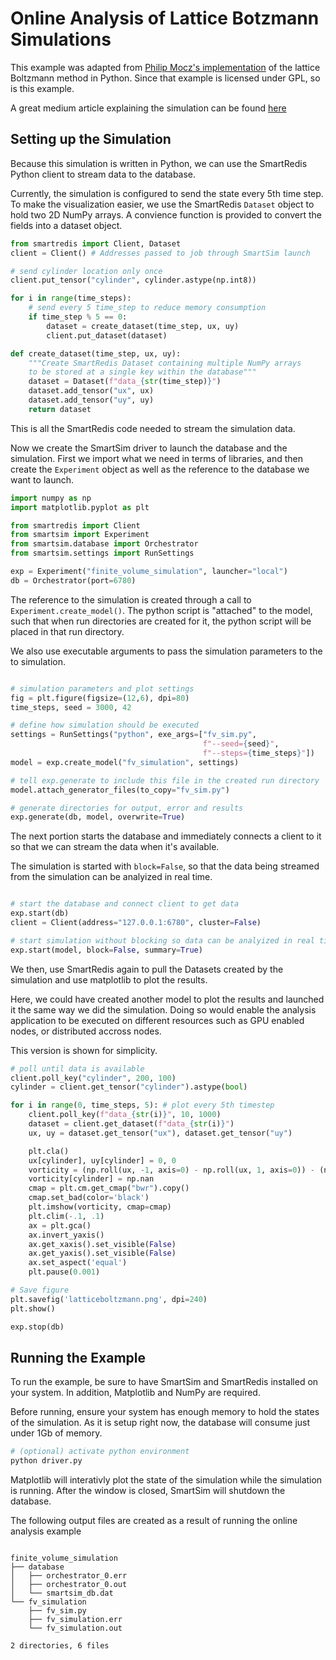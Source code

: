 
# Online Analysis of Lattice Botzmann Simulations

This example was adapted from [Philip Mocz's implementation](https://github.com/pmocz/latticeboltzmann-python)
of the lattice Boltzmann method in Python. Since that example is licensed under GPL, so is this example.

A great medium article explaining the simulation can be found
[here](https://medium.com/swlh/create-your-own-lattice-boltzmann-simulation-with-python-8759e8b53b1c)

## Setting up the Simulation

Because this simulation is written in Python, we can use the SmartRedis
Python client to stream data to the database.

Currently, the simulation is configured to send the state every 5th time step.
To make the visualization easier, we use the SmartRedis ``Dataset`` object
to hold two 2D NumPy arrays. A convience function is provided to convert
the fields into a dataset object.

```python
from smartredis import Client, Dataset
client = Client() # Addresses passed to job through SmartSim launch

# send cylinder location only once
client.put_tensor("cylinder", cylinder.astype(np.int8))

for i in range(time_steps):
    # send every 5 time_step to reduce memory consumption
    if time_step % 5 == 0:
        dataset = create_dataset(time_step, ux, uy)
        client.put_dataset(dataset)

def create_dataset(time_step, ux, uy):
    """Create SmartRedis Dataset containing multiple NumPy arrays
    to be stored at a single key within the database"""
    dataset = Dataset(f"data_{str(time_step)}")
    dataset.add_tensor("ux", ux)
    dataset.add_tensor("uy", uy)
    return dataset
```

This is all the SmartRedis code needed to stream the simulation data.

Now we create the SmartSim driver to launch the database and the simulation.
First we import what we need in terms of libraries, and then create the
``Experiment`` object as well as the reference to the database we
want to launch.

```python
import numpy as np
import matplotlib.pyplot as plt

from smartredis import Client
from smartsim import Experiment
from smartsim.database import Orchestrator
from smartsim.settings import RunSettings

exp = Experiment("finite_volume_simulation", launcher="local")
db = Orchestrator(port=6780)

```

The reference to the simulation is created through a call to ``Experiment.create_model()``.
The python script is "attached" to the model, such that when run directories are
created for it, the python script will be placed in that run directory.

We also use executable arguments to pass the simulation parameters to the
to simulation.
```python

# simulation parameters and plot settings
fig = plt.figure(figsize=(12,6), dpi=80)
time_steps, seed = 3000, 42

# define how simulation should be executed
settings = RunSettings("python", exe_args=["fv_sim.py",
                                           f"--seed={seed}",
                                           f"--steps={time_steps}"])
model = exp.create_model("fv_simulation", settings)

# tell exp.generate to include this file in the created run directory
model.attach_generator_files(to_copy="fv_sim.py")

# generate directories for output, error and results
exp.generate(db, model, overwrite=True)

```

The next portion starts the database and immediately connects
a client to it so that we can stream the data when it's available.

The simulation is started with ``block=False``, so that the data
being streamed from the simulation can be analyized in real time.

```python

# start the database and connect client to get data
exp.start(db)
client = Client(address="127.0.0.1:6780", cluster=False)

# start simulation without blocking so data can be analyized in real time
exp.start(model, block=False, summary=True)
```


We then, use SmartRedis again to pull the Datasets created by
the simulation and use matplotlib to plot the results.

Here, we could have created another model to plot the results
and launched it the same way we did the simulation. Doing so
would enable the analysis application to be executed on different
resources such as GPU enabled nodes, or distributed accross nodes.

This version is shown for simplicity.

```python
# poll until data is available
client.poll_key("cylinder", 200, 100)
cylinder = client.get_tensor("cylinder").astype(bool)

for i in range(0, time_steps, 5): # plot every 5th timestep
    client.poll_key(f"data_{str(i)}", 10, 1000)
    dataset = client.get_dataset(f"data_{str(i)}")
    ux, uy = dataset.get_tensor("ux"), dataset.get_tensor("uy")

    plt.cla()
    ux[cylinder], uy[cylinder] = 0, 0
    vorticity = (np.roll(ux, -1, axis=0) - np.roll(ux, 1, axis=0)) - (np.roll(uy, -1, axis=1) - np.roll(uy, 1, axis=1))
    vorticity[cylinder] = np.nan
    cmap = plt.cm.get_cmap("bwr").copy()
    cmap.set_bad(color='black')
    plt.imshow(vorticity, cmap=cmap)
    plt.clim(-.1, .1)
    ax = plt.gca()
    ax.invert_yaxis()
    ax.get_xaxis().set_visible(False)
    ax.get_yaxis().set_visible(False)
    ax.set_aspect('equal')
    plt.pause(0.001)

# Save figure
plt.savefig('latticeboltzmann.png', dpi=240)
plt.show()

exp.stop(db)

```


## Running the Example

To run the example, be sure to have SmartSim and SmartRedis installed on your system.
In addition, Matplotlib and NumPy are required.

Before running, ensure your system has enough memory to hold the states of the simulation.
As it is setup right now, the database will consume just under 1Gb of memory.

```bash
# (optional) activate python environment
python driver.py
```

Matplotlib will interativly plot the state of the simulation while
the simulation is running. After the window is closed, SmartSim will
shutdown the database.

The following output files are created as a result of running the
online analysis example

```text

finite_volume_simulation
├── database
│   ├── orchestrator_0.err
│   ├── orchestrator_0.out
│   └── smartsim_db.dat
└── fv_simulation
    ├── fv_sim.py
    ├── fv_simulation.err
    └── fv_simulation.out

2 directories, 6 files
```
